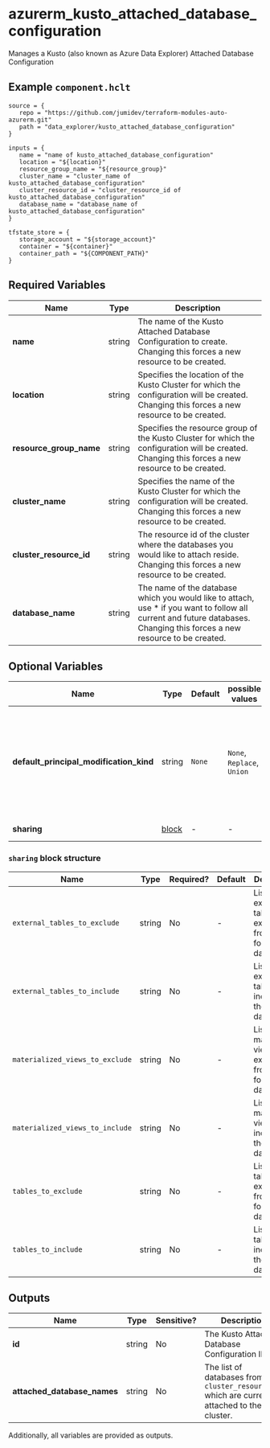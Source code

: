 # azurerm_kusto_attached_database_configuration

Manages a Kusto (also known as Azure Data Explorer) Attached Database Configuration

## Example `component.hclt`

```hcl
source = {
   repo = "https://github.com/jumidev/terraform-modules-auto-azurerm.git"   
   path = "data_explorer/kusto_attached_database_configuration"   
}

inputs = {
   name = "name of kusto_attached_database_configuration"   
   location = "${location}"   
   resource_group_name = "${resource_group}"   
   cluster_name = "cluster_name of kusto_attached_database_configuration"   
   cluster_resource_id = "cluster_resource_id of kusto_attached_database_configuration"   
   database_name = "database_name of kusto_attached_database_configuration"   
}

tfstate_store = {
   storage_account = "${storage_account}"   
   container = "${container}"   
   container_path = "${COMPONENT_PATH}"   
}

```

## Required Variables

| Name | Type |  Description |
| ---- | --------- |  ----------- |
| **name** | string |  The name of the Kusto Attached Database Configuration to create. Changing this forces a new resource to be created. | 
| **location** | string |  Specifies the location of the Kusto Cluster for which the configuration will be created. Changing this forces a new resource to be created. | 
| **resource_group_name** | string |  Specifies the resource group of the Kusto Cluster for which the configuration will be created. Changing this forces a new resource to be created. | 
| **cluster_name** | string |  Specifies the name of the Kusto Cluster for which the configuration will be created. Changing this forces a new resource to be created. | 
| **cluster_resource_id** | string |  The resource id of the cluster where the databases you would like to attach reside. Changing this forces a new resource to be created. | 
| **database_name** | string |  The name of the database which you would like to attach, use * if you want to follow all current and future databases. Changing this forces a new resource to be created. | 

## Optional Variables

| Name | Type |  Default  |  possible values |  Description |
| ---- | --------- |  ----------- | ----------- | ----------- |
| **default_principal_modification_kind** | string |  `None`  |  `None`, `Replace`, `Union`  |  The default principals modification kind. Valid values are: `None` (default), `Replace` and `Union`. Defaults to `None`. | 
| **sharing** | [block](#sharing-block-structure) |  -  |  -  |  A `sharing` block. | 

### `sharing` block structure

| Name | Type | Required? | Default | Description |
| ---- | ---- | --------- | ------- | ----------- |
| `external_tables_to_exclude` | string | No | - | List of external tables exclude from the follower database. |
| `external_tables_to_include` | string | No | - | List of external tables to include in the follower database. |
| `materialized_views_to_exclude` | string | No | - | List of materialized views exclude from the follower database. |
| `materialized_views_to_include` | string | No | - | List of materialized views to include in the follower database. |
| `tables_to_exclude` | string | No | - | List of tables to exclude from the follower database. |
| `tables_to_include` | string | No | - | List of tables to include in the follower database. |



## Outputs

| Name | Type | Sensitive? | Description |
| ---- | ---- | --------- | --------- |
| **id** | string | No  | The Kusto Attached Database Configuration ID. | 
| **attached_database_names** | string | No  | The list of databases from the `cluster_resource_id` which are currently attached to the cluster. | 

Additionally, all variables are provided as outputs.
